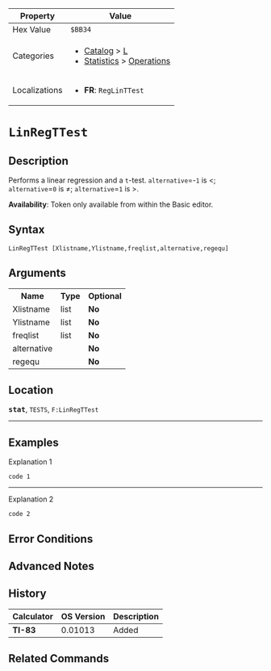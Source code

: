 | Property      | Value |
|---------------|-------|
| Hex Value     | `$BB34`|
| Categories    | <ul><li>[Catalog](<../categories/Catalog.md>) > [L](<../categories/Catalog.md#L>)</li><li>[Statistics](<../categories/Statistics.md>) > [Operations](<../categories/Statistics.md#Operations>)</li></ul> |
| Localizations | <ul><li><b>FR</b>: `RegLinTTest `</li></ul> |

# `LinRegTTest `

## Description
Performs a linear regression and a `t`-test. `alternative`=-`1` is <; `alternative`=`0` is ≠; `alternative`=`1` is >.


<b>Availability</b>: Token only available from within the Basic editor.

## Syntax
`LinRegTTest [Xlistname,Ylistname,freqlist,alternative,regequ]`

## Arguments
<table>
<tr><th>Name</th><th>Type</th><th>Optional</th></tr>

<tr><td>Xlistname</td><td>list</td><td><b>No</b></td></tr>

<tr><td>Ylistname</td><td>list</td><td><b>No</b></td></tr>

<tr><td>freqlist</td><td>list</td><td><b>No</b></td></tr>

<tr><td>alternative</td><td></td><td><b>No</b></td></tr>

<tr><td>regequ</td><td></td><td><b>No</b></td></tr>

</table>

## Location
<tt><kbd><b>stat</b></kbd></tt>, `TESTS`, `F:LinRegTTest`
<hr>

## Examples

Explanation 1
```ti-basic
code 1
```
---
Explanation 2
```ti-basic
code 2
```

## Error Conditions


## Advanced Notes


## History
| Calculator | OS Version | Description |
|------------|------------|-------------|
| <b>TI-83</b> | 0.01013 | Added |

## Related Commands

